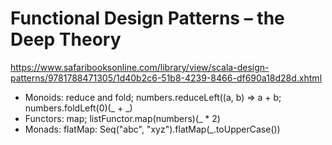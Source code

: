 # Functional Design Patterns – the Deep Theory

https://www.safaribooksonline.com/library/view/scala-design-patterns/9781788471305/1d40b2c6-51b8-4239-8466-df690a18d28d.xhtml

- Monoids: reduce and fold; numbers.reduceLeft((a, b) => a + b; numbers.foldLeft(0)(_ + _)
- Functors: map; listFunctor.map(numbers)(_ * 2)
- Monads: flatMap: Seq("abc", "xyz").flatMap(_.toUpperCase())
